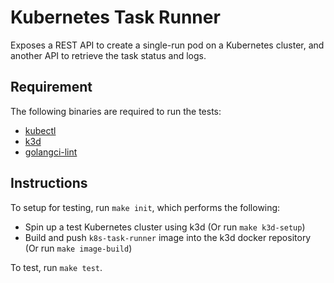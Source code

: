 # Kubernetes Task Runner

Exposes a REST API to create a single-run pod on a Kubernetes cluster, and another API to retrieve the task status and logs.

## Requirement

The following binaries are required to run the tests:
- [kubectl](https://kubernetes.io/docs/tasks/tools/install-kubectl/)
- [k3d](https://k3d.io/#installation)
- [golangci-lint](https://golangci-lint.run/usage/install/#local-installation)

## Instructions

To setup for testing, run `make init`, which performs the following:
- Spin up a test Kubernetes cluster using k3d (Or run `make k3d-setup`)
- Build and push `k8s-task-runner` image into the k3d docker repository (Or run `make image-build`)

To test, run `make test`.

